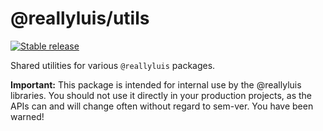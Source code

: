 # @reallyluis/utils

[![Stable release](https://img.shields.io/npm/v/@reallyluis/utils.svg)](https://npm.im/@reallyluis/utils)

Shared utilities for various `@reallyluis` packages.

**Important:** This package is intended for internal use by the @reallyluis libraries. You should not use it directly in your production projects, as the APIs can and will change often without regard to sem-ver. You have been warned!
